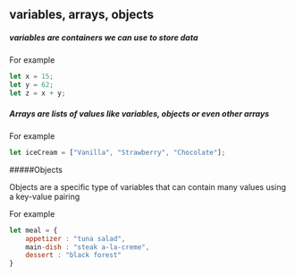 ## variables, arrays, objects

##### variables are containers we can use to store data

For example 
```javascript
let x = 15;
let y = 62;
let z = x + y;
```

##### Arrays are lists of values like variables, objects or even other arrays

For example
```javascript
let iceCream = ["Vanilla", "Strawberry", "Chocolate"];
```

#####Objects

Objects are a specific type of variables that can contain many values using a key-value pairing

For example
```javascript
let meal = {
	appetizer : "tuna salad",
	main-dish : "steak a-la-creme",
	dessert : "black forest"
}
```

